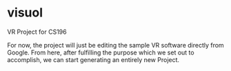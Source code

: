 # visuol
VR Project for CS196

<title>General Information</title>
For now, the project will just be editing the sample VR software directly from Google. From here, after fulfilling the purpose which we set out to accomplish, we can start generating an entirely new Project.

